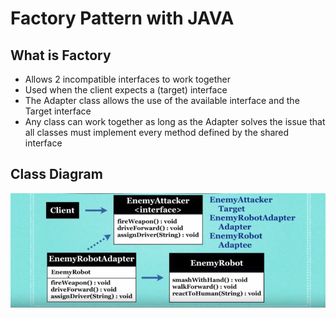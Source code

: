 Factory Pattern with JAVA
========

What is Factory
----
* Allows 2 incompatible interfaces to work together
* Used when the client expects a (target) interface
* The Adapter class allows the use of the available interface and the Target interface
* Any class can work together as long as the Adapter solves the issue that all classes must implement every method defined by the shared interface


Class Diagram
----
![](https://github.com/ricardomachadosb/Adapter-Pattern/blob/master/img/Model.png)